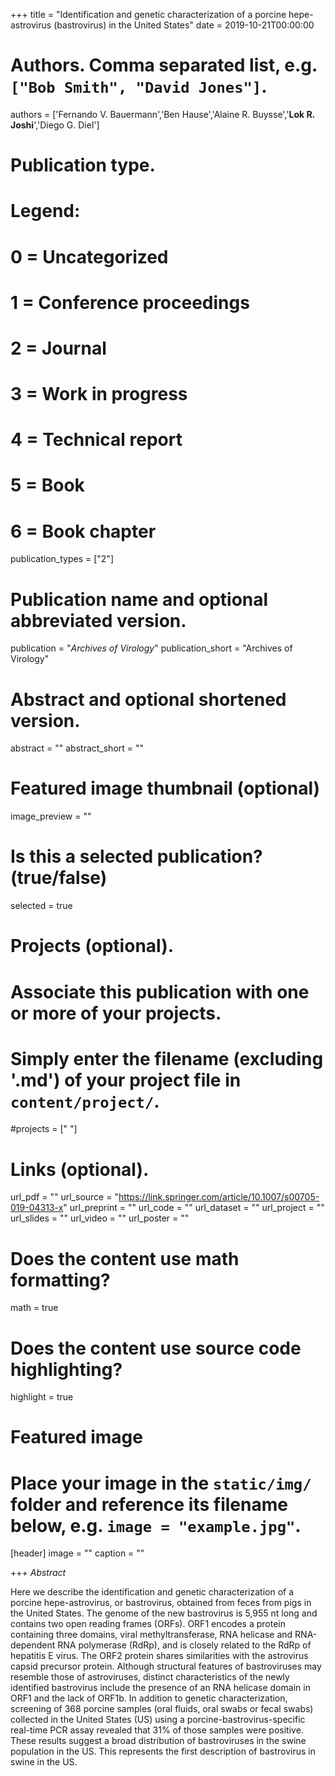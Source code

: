 +++
title = "Identification and genetic characterization of a porcine hepe-astrovirus (bastrovirus) in the United States"
date = 2019-10-21T00:00:00

# Authors. Comma separated list, e.g. `["Bob Smith", "David Jones"]`.
authors = ['Fernando V. Bauermann','Ben Hause','Alaine R. Buysse','**Lok R. Joshi**','Diego G. Diel'] 

# Publication type.
# Legend:
# 0 = Uncategorized
# 1 = Conference proceedings
# 2 = Journal
# 3 = Work in progress
# 4 = Technical report
# 5 = Book
# 6 = Book chapter
publication_types = ["2"]

# Publication name and optional abbreviated version.
publication = "*Archives of Virology*"
publication_short = "Archives of Virology"

# Abstract and optional shortened version.
abstract = ""
abstract_short = ""
# Featured image thumbnail (optional)
image_preview = ""

# Is this a selected publication? (true/false)
selected = true

# Projects (optional).
#   Associate this publication with one or more of your projects.
#   Simply enter the filename (excluding '.md') of your project file in `content/project/`.
#projects = [" "]

# Links (optional).
url_pdf = ""
url_source = "https://link.springer.com/article/10.1007/s00705-019-04313-x"
url_preprint = ""
url_code = ""
url_dataset = ""
url_project = ""
url_slides = ""
url_video = ""
url_poster = ""

# Does the content use math formatting?
math = true

# Does the content use source code highlighting?
highlight = true

# Featured image
# Place your image in the `static/img/` folder and reference its filename below, e.g. `image = "example.jpg"`.
[header]
image = ""
caption = ""

+++
*Abstract*

Here we describe the identification and genetic characterization of a porcine hepe-astrovirus, or bastrovirus, obtained from feces from pigs in the United States. The genome of the new bastrovirus is 5,955 nt long and contains two open reading frames (ORFs). ORF1 encodes a protein containing three domains, viral methyltransferase, RNA helicase and RNA-dependent RNA polymerase (RdRp), and is closely related to the RdRp of hepatitis E virus. The ORF2 protein shares similarities with the astrovirus capsid precursor protein. Although structural features of bastroviruses may resemble those of astroviruses, distinct characteristics of the newly identified bastrovirus include the presence of an RNA helicase domain in ORF1 and the lack of ORF1b. In addition to genetic characterization, screening of 368 porcine samples (oral fluids, oral swabs or fecal swabs) collected in the United States (US) using a porcine-bastrovirus-specific real-time PCR assay revealed that 31% of those samples were positive. These results suggest a broad distribution of bastroviruses in the swine population in the US. This represents the first description of bastrovirus in swine in the US.


